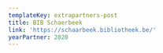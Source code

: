 ```yaml
---
templateKey: extrapartners-post
title: BIB Schaerbeek
link: 'https://schaarbeek.bibliotheek.be/'
yearPartner: 2020
---
```


